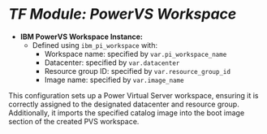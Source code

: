 # _TF Module: PowerVS Workspace_

- **IBM PowerVS Workspace Instance:**
  - Defined using `ibm_pi_workspace` with:
    - Workspace name: specified by `var.pi_workspace_name`
    - Datacenter: specified by `var.datacenter`
    - Resource group ID: specified by `var.resource_group_id`
    - Image name: specified by `var.image_name`

This configuration sets up a Power Virtual Server workspace, ensuring it is correctly assigned to the designated datacenter and resource group. Additionally, it imports the specified catalog image into the boot image section of the created PVS workspace.
